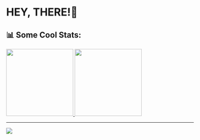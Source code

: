 #  HEY, THERE!👋

## 📊 Some Cool Stats:
<div align="left">
  <a href="https://github.com/andriibessarab">
  <img height="180em" src="https://github-readme-streak-stats.herokuapp.com/?user=andriibessarab&theme=dark&hide_border=false"/>
  <img height="180em" src="https://github-readme-stats.vercel.app/api/top-langs/?username=andriibessarab&theme=dark&hide_border=false&include_all_commits=true&count_private=false&layout=compact"/>
</div>

---
![](https://komarev.com/ghpvc/?username=andriibessarab&color=blue)
